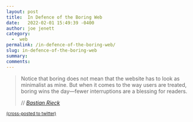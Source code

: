 ```yaml
---
layout: post
title:  In Defence of the Boring Web
date:   2022-02-01 15:49:39 -0400
author: joe jenett
category:
  -  web
permalink: /in-defence-of-the-boring-web/
slug: in-defence-of-the-boring-web
summary: 
comments: 
---
```

<blockquote class="quoteback" data-title="In Defence of the Boring Web" data-author="//Bastian Rieck" data-avatar="https://bastian.rieck.me/images/portrait_2021.webp" cite="https://bastian.rieck.me/blog/posts/2022/boring/">
	<p>
	Notice that boring does not mean that the website has to look as minimalist as mine. But when it comes to the way users are treated, boring wins the day—fewer interruptions are a blessing for readers.	
	</p>
	<footer>
		// 
		<cite>
			<a href="https://bastian.rieck.me/blog/posts/2022/boring/">Bastian Rieck</a>
		</cite>
	</footer>
</blockquote>

<a href="https://brid.gy/publish/twitter"><small>(cross-posted to twitter)</small></a>
<data class="p-bridgy-omit-link" value="false"></data>